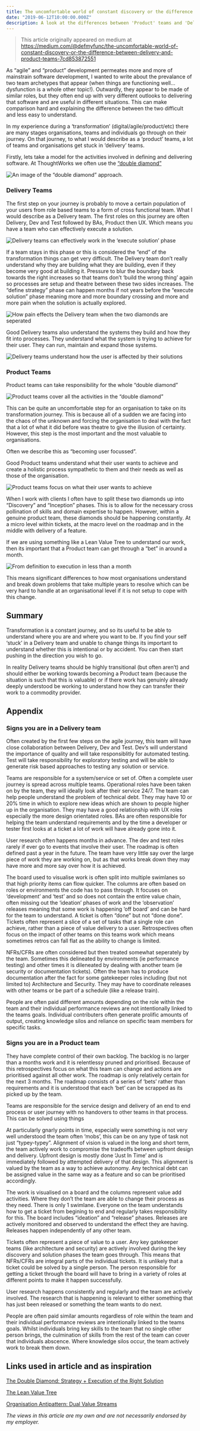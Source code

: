 ```yaml
---
title: The uncomfortable world of constant discovery or the difference between Delivery and Product teams
date: "2019-06-12T10:00:00.000Z"
description: A look at the differences between 'Product' teams and 'Delivery' teams
---
```

> This article originally appeared on medium at https://medium.com/@defmyfunc/the-uncomfortable-world-of-constant-discovery-or-the-difference-between-delivery-and-product-teams-7cd853872551

As “agile” and “product” development permeates more and more of mainstrain software development, I wanted to write about the prevalance of two team archetypes that appear (when things are functioning well… dysfunction is a whole other topic!). Outwardly, they appear to be made of similar roles, but they often end up with very different outlooks to delivering that software and are useful in different situations. This can make comparison hard and explaining the difference between the two difficult and less easy to understand.

In my experience during a ‘transformation’ (digital/agile/product/etc) there are many stages organisations, teams and individuals go through on their journey. On that journey, to what I would describe as a ‘product’ teams, a lot of teams and organisations get stuck in ‘delivery’ teams.

Firstly, lets take a model for the activities involved in defining and delivering software. At ThoughtWorks we often use the [“double diamond”](https://www.thoughtworks.com/insights/blog/double-diamond)

![An image of the “double diamond” approach.](./1_v4DKPcL5SVNEvevfgJ5A8g.gif)

### Delivery Teams

The first step on your journey is probably to move a certain population of your users from role based teams to a form of cross functional team. What I would describe as a Delivery team. The first roles on this journey are often Delivery, Dev and Test followed by BAs, Product then UX. Which means you have a team who can effectively execute a solution.

![Delivery teams can effectively work in the ‘execute solution’ phase](./1_X1G0Z3eI9TWdul3kP5R77Q.png)

If a team stays in this phase or this is considered the “end” of the transformation things can get very difficult. The Delivery team don’t really understand why they are building what they are building, even if they become very good at building it. Pressure to blur the boundary back towards the right increases so that teams don’t ‘build the wrong thing’ again so processes are setup and theatre between these two sides increases. The “define strategy” phase can happen months if not years before the “execute solution” phase meaning more and more boundary crossing and more and more pain when the solution is actually explored.

![How pain effects the Delivery team when the two diamonds are seperated](./1_mCJ4nxDZKtjbm8O_ywvc7w.png)

Good Delivery teams also understand the systems they build and how they fit into processes. They understand what the system is trying to achieve for their user. They can run, maintain and expand those systems.

![Delivery teams understand how the user is affected by their solutions](./1_rDO1wGhNKM4m5ErF3Cl06A.png)

### Product Teams

Product teams can take responsibility for the whole “double diamond”

![Product teams cover all the activities in the “double diamond”](./1_MKc56eGX5oyywd2Vu2gAbw.png)

This can be quite an uncomfortable step for an organisation to take on its transformation journey. This is because all of a sudden we are facing into the chaos of the unknown and forcing the organisation to deal with the fact that a lot of what it did before was theatre to give the illusion of certainty. However, this step is the most important and the most valuable to organisations.

Often we describe this as “becoming user focussed”.

Good Product teams understand what their user wants to achieve and create a holistic process sympathetic to them and their needs as well as those of the organisation.

![Product teams focus on what their user wants to achieve](./1_SntYEL4LdHV7LOm3kAR1Ng.png)

When I work with clients I often have to split these two diamonds up into “Discovery” and “Inception” phases. This is to allow for the necessary cross pollination of skills and domain expertise to happen. However, within a genuine product team, these diamonds should be happening constantly. At a micro level within tickets, at the macro level on the roadmap and in the middle with delivery of a feature.

If we are using something like a Lean Value Tree to understand our work, then its important that a Product team can get through a “bet” in around a month.

![From definition to execution in less than a month](./1_inbPJSFfNbZq_kBYpSaEjA.png)

This means significant differences to how most organisations understand and break down problems that take multiple years to resolve which can be very hard to handle at an organisational level if it is not setup to cope with this change.

## Summary

Transformation is a constant journey, and so its useful to be able to understand where you are and where you want to be. If you find your self ‘stuck’ in a Delivery team and unable to change things its important to understand whether this is intentional or by accident. You can then start pushing in the direction you wish to go.

In reality Delivery teams should be highly transitional (but often aren’t) and should either be working towards becoming a Product team (because the situation is such that this is valuable) or if there work has genuinly already deeply understood be working to understand how they can transfer their work to a commodity provider.

## Appendix

### Signs you are in a Delivery team

Often created by the first few steps on the agile journey, this team will have close collaboration between Delivery, Dev and Test. Dev’s will understand the importance of quality and will take responsiblitly for automated testing. Test will take responsibility for exploratory testing and will be able to generate risk based approaches to testing any solution or service.

Teams are responsible for a system/service or set of. Often a complete user journey is spread across multiple teams. Operational roles have been taken on by the team, they will ideally look after their service 24/7. The team can help people understand the problem of technical debt. They may have 10 or 20% time in which to explore new ideas which are shown to people higher up in the organisation. They may have a good relationship with UX roles especially the more design orientated roles. BAs are often responsible for helping the team understand requirements and by the time a developer or tester first looks at a ticket a lot of work will have already gone into it.

User research often happens months in advance. The dev and test roles rarely if ever go to events that involve their user. The roadmap is often defined past a year in the future. The team have very little say over the large piece of work they are working on, but as that works break down they may have more and more say over how it is achieved.

The board used to visualise work is often split into multiple swimlanes so that high priority items can flow quicker. The columns are often based on roles or environments the code has to pass through. It focuses on ‘development’ and ‘test’ and so does not contain the entire value chain, often missing out the ‘ideation’ phases of work and the ‘observation’ releases meaning that some work is happening ‘off board’ and can be hard for the team to understand. A ticket is often “done” but not “done done”. Tickets often represent a slice of a set of tasks that a single role can achieve, rather than a piece of value delivery to a user. Retrospectives often focus on the impact of other teams on this teams work which means sometimes retros can fall flat as the ability to change is limited.

NFRs/CFRs are often considered but then treated somewhat seperately by the team. Sometimes this delineated by environments (ie performance testing) and other times it is dileneated by dealing with another team (ie security or documentation tickets). Often the team has to produce documentation after the fact for some gatekeeper roles including (but not limited to) Architecture and Security. They may have to coordinate releases with other teams or be part of a schedule (like a release train).

People are often paid different amounts depending on the role within the team and their individual performance reviews are not intentionally linked to the teams goals. Individual contributers often generate prolific amounts of output, creating knowledge silos and reliance on specific team members for specific tasks.

### Signs you are in a Product team

They have complete control of their own backlog. The backlog is no larger than a months work and it is relentlessy pruned and prioritised. Because of this retrospectives focus on what this team can change and actions are prioritised against all other work. The roadmap is only relatively certain for the next 3 months. The roadmap consists of a series of ‘bets’ rather than requirements and it is understood that each ‘bet’ can be scrapped as its picked up by the team.

Teams are responsible for the service design and delivery of an end to end process or user journey with no handovers to other teams in that process. This can be solved using things

At particularly gnarly points in time, especially were something is not very well understood the team often ‘mobs’, this can be on any type of task not just “typey-typey”. Alignment of vision is valued in the long and short term, the team actively work to compromise the tradeoffs between upfront design and delivery. Upfront design is mostly done ‘Just In Time’ and is immediately followed by attempted delivery of that design. This alignment is valued by the team as a way to achieve autonomy. Any technical debt can be assigned value in the same way as a feature and so can be prioritised accordingly.

The work is visualised on a board and the columns represent value add activities. Where they don’t the team are able to change their process as they need. There is only 1 swimlane. Everyone on the team understands how to get a ticket from begining to end and regularly takes responsibility for this. The board includes “ideation” and “release” phases. Releases are actively monitored and observed to understand the effect they are having. Releases happen independently of any other team.

Tickets often represent a piece of value to a user. Any key gatekeeper teams (like architecture and security) are actively involved during the key discovery and solution phases the team goes through. This means that NFRs/CFRs are integral parts of the individual tickets. It is unlikely that a ticket could be solved by a single person. The person responsible for getting a ticket through the board will have to bring in a variety of roles at different points to make it happen successfully.

User research happens consistently and regularly and the team are actively involved. The research that is happening is relevant to either something that has just been released or something the team wants to do next.

People are often paid similar amounts regardless of role within the team and their individual performance reviews are intentionally linked to the teams goals. Whilst individuals bring key skills to the team that no single other person brings, the culmination of skills from the rest of the team can cover that individuals abscence. Where knowledge silos occur, the team actively work to break them down.

## Links used in article and as inspiration
[The Double Diamond: Strategy + Execution of the Right Solution](https://www.thoughtworks.com/insights/blog/double-diamond)

[The Lean Value Tree](https://www.slideshare.net/steve236/lean-value-tree-overview-82783795)

[Organisation Antipattern: Dual Value Streams](https://www.continuousdeliveryconsulting.com/blog/organisation-antipattern-dual-value-streams/)

*The views in this article are my own and are not necessarily endorsed by my employer.*